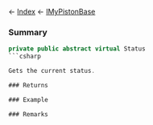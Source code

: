 ← [Index](Api-Index) ← [IMyPistonBase](Sandbox.ModAPI.Ingame.IMyPistonBase)

### Summary

```csharp
private public abstract virtual Status
```csharp

Gets the current status.

### Returns

### Example

### Remarks

